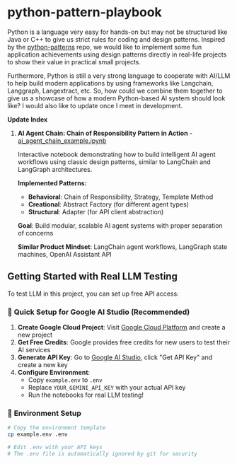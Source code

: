 # python-pattern-playbook
Python is a language very easy for hands-on but may not be structured like Java or C++ to give us strict rules for coding and design patterns. Inspired by the [python-patterns](https://github.com/faif/python-patterns) repo, we would like to implement some fun application achievements using design patterns directly in real-life projects to show their value in practical small projects.

Furthermore, Python is still a very strong language to cooperate with AI/LLM to help build modern applications by using frameworks like Langchain, Langgraph, Langextract, etc. So, how could we combine them together to give us a showcase of how a modern Python-based AI system should look like? I would also like to update once I meet in development.

**Update Index**

1. **AI Agent Chain: Chain of Responsibility Pattern in Action** - [ai_agent_chain_example.ipynb](./ai_agent_chain_example.ipynb)
   
   Interactive notebook demonstrating how to build intelligent AI agent workflows using classic design patterns, similar to LangChain and LangGraph architectures.
   
   **Implemented Patterns:**
   - **Behavioral**: Chain of Responsibility, Strategy, Template Method
   - **Creational**: Abstract Factory (for different agent types)
   - **Structural**: Adapter (for API client abstraction)
   
   **Goal**: Build modular, scalable AI agent systems with proper separation of concerns
   
   **Similar Product Mindset**: LangChain agent workflows, LangGraph state machines, OpenAI Assistant API



## Getting Started with Real LLM Testing

To test LLM in this project, you can  set up free API access:

### 🚀 **Quick Setup for Google AI Studio (Recommended)**
1. **Create Google Cloud Project**: Visit [Google Cloud Platform](https://console.cloud.google.com/) and create a new project
2. **Get Free Credits**: Google provides free credits for new users to test their AI services
3. **Generate API Key**: Go to [Google AI Studio](https://aistudio.google.com/), click "Get API Key" and create a new key
4. **Configure Environment**: 
   - Copy `example.env` to `.env`
   - Replace `YOUR_GEMINI_API_KEY` with your actual API key
   - Run the notebooks for real LLM testing!

### 📝 **Environment Setup**
```bash
# Copy the environment template
cp example.env .env

# Edit .env with your API keys
# The .env file is automatically ignored by git for security
```